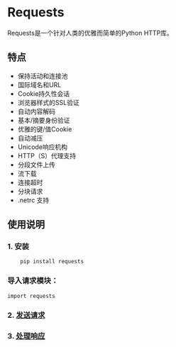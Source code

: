 # Requests

Requests是一个针对人类的优雅而简单的Python HTTP库。

## 特点
- 保持活动和连接池
- 国际域名和URL
- Cookie持久性会话
- 浏览器样式的SSL验证
- 自动内容解码
- 基本/摘要身份验证
- 优雅的键/值Cookie
- 自动减压
- Unicode响应机构
- HTTP（S）代理支持
- 分段文件上传
- 流下载
- 连接超时
- 分块请求
- .netrc 支持

## 使用说明

### 1. 安装
``` 
    pip install requests
```

### 导入请求模块：
```
import requests
```

### 2. [发送请求](requests/请求.md)


### 3. [处理响应](requests/响应.md)

















